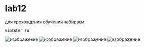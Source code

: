 # lab12
для прохождения обучения набираем
```
vimtutor ru
```
![изображение](https://github.com/Wenir04/lab12/assets/113133600/0cfc42a4-24fa-4413-9a8f-1d73aca76c03)
![изображение](https://github.com/Wenir04/lab12/assets/113133600/52d0ba48-6ab1-4a0f-9070-0800fb6070d3)
![изображение](https://github.com/Wenir04/lab12/assets/113133600/27743340-229b-4cb6-a9bb-054a1b992542)
![изображение](https://github.com/Wenir04/lab12/assets/113133600/2e18efde-c37c-46a6-9ba7-4883b2bf4dee)
